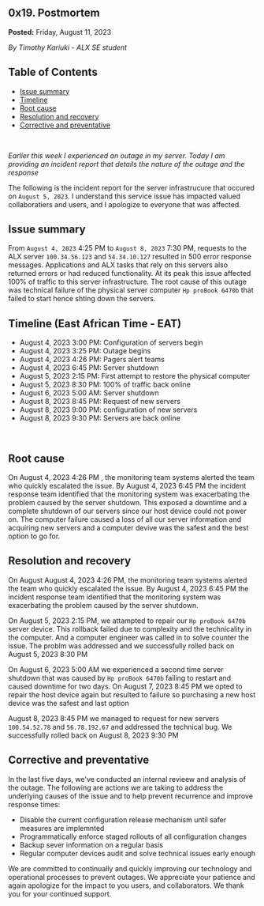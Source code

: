 ## 0x19. Postmortem

**Posted:** Friday, August 11, 2023

*By Timothy Kariuki - ALX SE student*
<br/>

## Table of Contents
- [Issue summary](#Issue-summary)
- [Timeline](#Timeline)
- [Root cause](#Root-cause)
- [Resolution and recovery](#Resolution-and-recovery)
- [Corrective and preventative](#Corrective-and-preventative)

<br/>

*Earlier this week I experienced an outage in my server. Today I am providing an incident report that details the nature of the outage and the response*

The following is the incident report for the server infrastrucure that occured on `August 5, 2023`. I understand this service issue has impacted valued collaboratiers and users, and I apologize to everyone that was affected.

## Issue summary

From `August 4, 2023` 4:25 PM to  `August 8, 2023` 7:30 PM, requests to the ALX server `100.34.56.123` and `54.34.10.127` resulted in 500 error response messages. Applications and ALX tasks that rely on this servers also returned errors or had reduced functionality. At its peak this issue affected 100% of traffic to this server infrastructure. The root cause of this outage was technical failure of the physical server computer `Hp proBook 6470b` that failed to start hence shting down the servers.
<br/>

## Timeline (East African Time - EAT)

- August 4, 2023 3:00 PM: Configuration of servers begin
- August 4, 2023 3:25 PM: Outage begins
- August 4, 2023 4:26 PM: Pagers alert teams
- August 4, 2023 6:45 PM: Server shutdown
- August 5, 2023 2:15 PM: First attempt to restore the physical computer
- August 5, 2023 8:30 PM: 100% of traffic back online
- August 6, 2023 5:00 AM: Server shutdown
- August 8, 2023 8:45 PM: Request of new servers
- August 8, 2023 9:00 PM: configuration of new servers
- August 8, 2023 9:30 PM: Servers are back online
<br/>

## Root cause

On August 4, 2023 4:26 PM , the monitoring team systems alerted the team who quickly escalated the issue. By August 4, 2023 6:45 PM the incident response team identified that the monitoring system was exacerbating the problem caused by the server shutdown. This exposed a downtime and a complete shutdown of our servers since our host device could not power on. The computer failure caused a loss of all our server information and acquiring new servers and a computer devive was the safest and the best option to go for.
<br/>

## Resolution and recovery
On August August 4, 2023 4:26 PM, the monitoring team systems alerted the team who quickly escalated the issue. By August 4, 2023 6:45 PM the incident response team identified that the monitoring system was exacerbating the problem caused by the server shutdown.

On August 5, 2023 2:15 PM, we attampted to repair our `Hp proBook 6470b` server device. This rollback failed due to complexity and the technicality in the computer. And a computer engineer was called in to solve counter the issue. The problm was addressed and we successfully rolled back on August 5, 2023 8:30 PM

On  August 6, 2023 5:00 AM we experienced a second time server shutdown that was caused by `Hp proBook 6470b` failing to restart and caused downtime for two days. On  August 7, 2023 8:45 PM we opted to repair the host device again but resulted to failure so purchasing a new host device was the safest and last option

August 8, 2023 8:45 PM we managed to request for new servers `100.54.52.78` and `56.78.192.67` and addressed the technical bug. We successfully rolled back on August 8, 2023 9:30 PM
<br/>

## Corrective and preventative

In the last five days, we've conducted an internal revieew and analysis of the outage. The following are actions we are taking to address the underlying causes of the issue and to help prevent recurrence and improve response times:

- Disable the current configuration release mechanism until safer measures are implemnted
- Programmatically enforce staged rollouts of all configuration changes
- Backup sever information on a regular basis
- Regular computer devices audit and solve technical issues early enough

We are committed to continually and quickly improving our technology and operational processes to prevent outages. We appreciate your patience and again apologize for the impact to you users, and collaborators. We thank you for your continued support.
